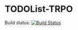 # TODOList-TRPO
Build status: [![Build Status](https://travis-ci.org/TheLol1mpo/TODOList-TRPO.svg?branch=master)](https://travis-ci.org/TheLol1mpo/TODOList-TRPO)
